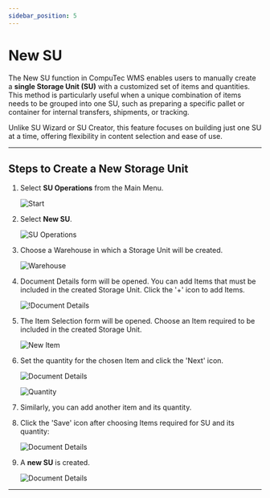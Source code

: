 ```yaml
---
sidebar_position: 5
---
```


# New SU

The New SU function in CompuTec WMS enables users to manually create a **single Storage Unit (SU)** with a customized set of items and quantities. This method is particularly useful when a unique combination of items needs to be grouped into one SU, such as preparing a specific pallet or container for internal transfers, shipments, or tracking.

Unlike SU Wizard or SU Creator, this feature focuses on building just one SU at a time, offering flexibility in content selection and ease of use.

---

## Steps to Create a New Storage Unit

1. Select **SU Operations** from the Main Menu.

    ![Start](./media/su-operations.webp)

2. Select **New SU**.

    ![SU Operations](./media/new-su-1.webp)

3. Choose a Warehouse in which a Storage Unit will be created.

    ![Warehouse](./media/warehouse-selection.webp)

4. Document Details form will be opened. You can add Items that must be included in the created Storage Unit. Click the '+' icon to add Items.

    ![!Document Details](./media/doc-details.webp)

5. The Item Selection form will be opened. Choose an Item required to be included in the created Storage Unit.

    ![New Item](./media/new-su-new-item.webp)

6. Set the quantity for the chosen Item and click the 'Next' icon.

    ![Document Details](./media/doc-details-1.webp)

    ![Quantity](./media/7-quantity.webp)

7. Similarly, you can add another item and its quantity.

8. Click the 'Save' icon after choosing Items required for SU and its quantity:

    ![Document Details](./media/8-doc-details.webp)

9. A **new SU** is created.

    ![Document Details](./media/9-su-created.png)

---
